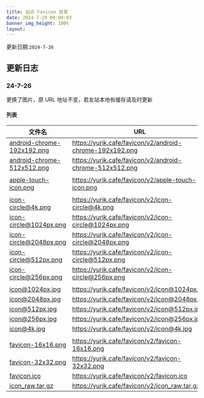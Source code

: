 ```yaml
---
title: 站点 Favicon 目录
date: 2024-7-29 00:00:03
banner_img_height: 100%
layout:
---
```


更新日期:`2024-7-26`

## 更新日志

### 24-7-26

更换了图片，原 URL 地址不变，若友站本地有缓存请及时更新

#### 列表

| 文件名                                                     | URL                                                      |
| ---------------------------------------------------------- | -------------------------------------------------------- |
| [android-chrome-192x192.png](./android-chrome-192x192.png) | https://yurik.cafe/favicon/v2/android-chrome-192x192.png |
| [android-chrome-512x512.png](./android-chrome-512x512.png) | https://yurik.cafe/favicon/v2/android-chrome-512x512.png |
|                                                            |                                                          |
| [apple-touch-icon.png](./apple-touch-icon.png)             | https://yurik.cafe/favicon/v2/apple-touch-icon.png       |
|                                                            |                                                          |
| [icon-circle@4k.png](./icon-circle@4k.png)                 | https://yurik.cafe/favicon/v2/icon-circle@4k.png         |
| [icon-circle@1024px.png](./icon-circle@1024px.png)         | https://yurik.cafe/favicon/v2/icon-circle@1024px.png     |
| [icon-circle@2048px.png](./icon-circle@2048px.png)         | https://yurik.cafe/favicon/v2/icon-circle@2048px.png     |
| [icon-circle@512px.png](./icon-circle@512px.png)           | https://yurik.cafe/favicon/v2/icon-circle@512px.png      |
| [icon-circle@256px.png](./icon-circle@256px.png)           | https://yurik.cafe/favicon/v2/icon-circle@256px.png      |
|                                                            |                                                          |
| [icon@1024px.jpg](./icon@1024px.jpg)                       | https://yurik.cafe/favicon/v2/icon@1024px.jpg            |
| [icon@2048px.jpg](./icon@2048px.jpg)                       | https://yurik.cafe/favicon/v2/icon@2048px.jpg            |
| [icon@512px.jpg](./icon@512px.jpg)                         | https://yurik.cafe/favicon/v2/icon@512px.jpg             |
| [icon@256px.jpg](./icon@256px.jpg)                         | https://yurik.cafe/favicon/v2/icon@256px.jpg             |
| [icon@4k.jpg](./icon@4k.jpg)                               | https://yurik.cafe/favicon/v2/icon@4k.jpg                |
|                                                            |                                                          |
| [favicon-16x16.png](./favicon-16x16.png)                   | https://yurik.cafe/favicon/v2/favicon-16x16.png          |
| [favicon-32x32.png](./favicon-32x32.png)                   | https://yurik.cafe/favicon/v2/favicon-32x32.png          |
| [favicon.ico](./favicon.ico)                               | https://yurik.cafe/favicon/v2/favicon.ico                |
| [icon_raw.tar.gz](./icon_raw.tar.gz)                       | https://yurik.cafe/favicon/v2/icon_raw.tar.gz            |
